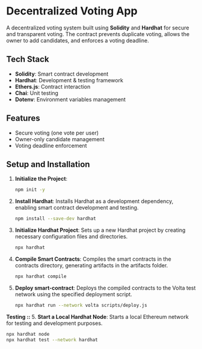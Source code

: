 # Decentralized Voting App

A decentralized voting system built using **Solidity** and **Hardhat** for secure and transparent voting. The contract prevents duplicate voting, allows the owner to add candidates, and enforces a voting deadline.

## Tech Stack

- **Solidity**: Smart contract development
- **Hardhat**: Development & testing framework
- **Ethers.js**: Contract interaction
- **Chai**: Unit testing
- **Dotenv**: Environment variables management

## Features

- Secure voting (one vote per user)
- Owner-only candidate management
- Voting deadline enforcement

## Setup and Installation

1. **Initialize the Project**:
   ```bash
   npm init -y
2. **Install Hardhat**: Installs Hardhat as a development dependency, enabling smart contract development and testing.
   ```bash
   npm install --save-dev hardhat
3. **Initialize Hardhat Project**: Sets up a new Hardhat project by creating necessary configuration files and directories.
   ```bash
   npx hardhat
4. **Compile Smart Contracts**: Compiles the smart contracts in the contracts directory, generating artifacts in the artifacts folder.
   ```bash
   npx hardhat compile
5. **Deploy smart-contract**: Deploys the compiled contracts to the Volta test network using the specified deployment script.
   ```bash
   npx hardhat run --network volta scripts/deploy.js
**Testing ::**
5. **Start a Local Hardhat Node**: Starts a local Ethereum network for testing and development purposes.
   ```bash
   npx hardhat node
   npx hardhat test --network hardhat
